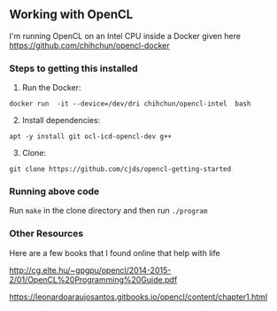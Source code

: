 ## Working with OpenCL

I'm running OpenCL on an Intel CPU inside a Docker given here https://github.com/chihchun/opencl-docker


### Steps to getting this installed

1. Run the Docker:

```
docker run  -it --device=/dev/dri chihchun/opencl-intel  bash
```

2. Install dependencies:
```
apt -y install git ocl-icd-opencl-dev g++
```

3. Clone:

```
git clone https://github.com/cjds/opencl-getting-started
```

### Running above code

Run `make` in the clone directory and then run `./program`


### Other Resources 

Here are a few books that I found online that help with life

  http://cg.elte.hu/~gpgpu/opencl/2014-2015-2/01/OpenCL%20Programming%20Guide.pdf

  https://leonardoaraujosantos.gitbooks.io/opencl/content/chapter1.html
